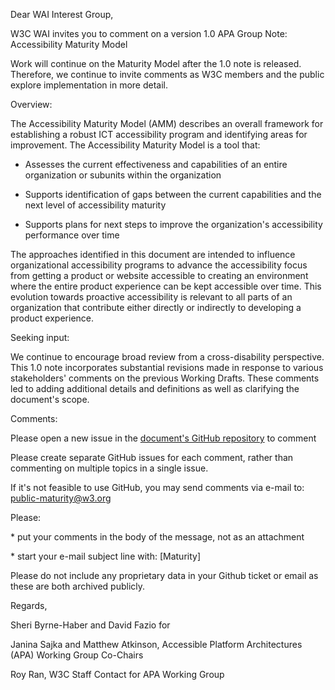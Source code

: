 Dear WAI Interest Group,

W3C WAI invites you to comment on a version 1.0 APA Group Note:
Accessibility Maturity Model

Work will continue on the Maturity Model after the 1.0 note is released.
Therefore, we continue to invite comments as W3C members and the public
explore implementation in more detail.

Overview:

The Accessibility Maturity Model (AMM) describes an overall framework
for establishing a robust ICT accessibility program and identifying
areas for improvement. The Accessibility Maturity Model is a tool that:

-   Assesses the current effectiveness and capabilities of an entire
    organization or subunits within the organization

-   Supports identification of gaps between the current capabilities and
    the next level of accessibility maturity

-   Supports plans for next steps to improve the organization\'s
    accessibility performance over time

The approaches identified in this document are intended to influence
organizational accessibility programs to advance the accessibility focus
from getting a product or website accessible to creating an environment
where the entire product experience can be kept accessible over time.
This evolution towards proactive accessibility is relevant to all parts
of an organization that contribute either directly or indirectly to
developing a product experience.

Seeking input:

We continue to encourage broad review from a cross-disability
perspective. This 1.0 note incorporates substantial revisions made in
response to various stakeholders\' comments on the previous Working
Drafts. These comments led to adding additional details and definitions
as well as clarifying the document\'s scope.

Comments:

Please open a new issue in the [document\'s GitHub
repository](https://github.com/w3c/maturity-model/issues/new) to comment

Please create separate GitHub issues for each comment, rather than
commenting on multiple topics in a single issue.

If it\'s not feasible to use GitHub, you may send comments via e-mail
to: <public-maturity@w3.org>

Please:

\* put your comments in the body of the message, not as an attachment

\* start your e-mail subject line with: \[Maturity\]

Please do not include any proprietary data in your Github ticket or
email as these are both archived publicly.

Regards,

Sheri Byrne-Haber and David Fazio for

Janina Sajka and Matthew Atkinson, Accessible Platform Architectures
(APA) Working Group Co-Chairs

Roy Ran, W3C Staff Contact for APA Working Group
